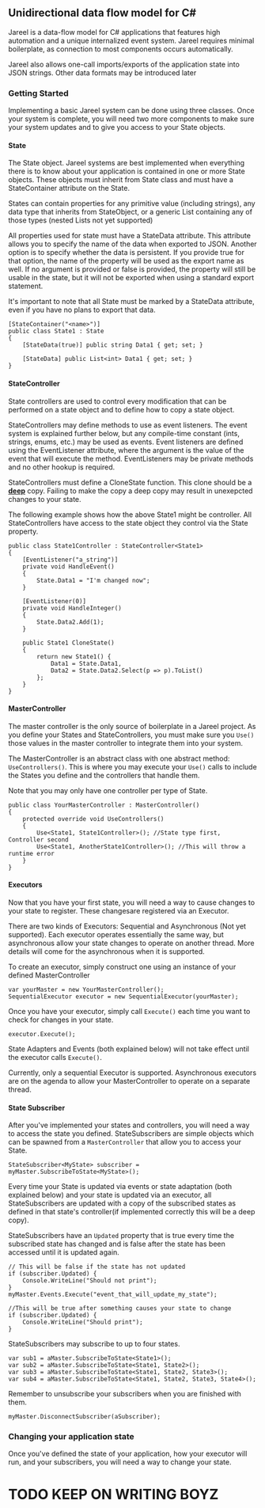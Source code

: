 
## Unidirectional data flow model for C#
Jareel is a data-flow model for C# applications that features
high automation and a unique internalized event system. Jareel requires
minimal boilerplate, as connection to most components occurs automatically.

Jareel also allows one-call imports/exports of the application state into
JSON strings. Other data formats may be introduced later

### Getting Started
Implementing a basic Jareel system can be done using three classes. Once your
system is complete, you will need two more components to make sure your system
updates and to give you access to your State objects.


#### State
The State object. Jareel systems are best implemented when everything there is
to know about your application is contained in one or more State objects. These
objects must inherit from State class and must have a StateContainer attribute
on the State.

States can contain properties for any primitive value (including strings), any
data type that inherits from StateObject, or a generic List containing any of
those types (nested Lists not yet supported)

All properties used for state must have a StateData attribute. This attribute allows
you to specify the name of the data when exported to JSON. Another option is to specify
whether the data is persistent. If you provide true for that option, the name of the property
will be used as the export name as well. If no argument is provided or false is provided,
the property will still be usable in the state, but it will not be exported when using
a standard export statement.

It's important to note that all State must be marked by a StateData attribute, even if
you have no plans to export that data.
```
[StateContainer("<name>")]
public class State1 : State
{
    [StateData(true)] public string Data1 { get; set; }

    [StateData] public List<int> Data1 { get; set; }
}
```

#### StateController
State controllers are used to control every modification that can be performed on a
state object and to define how to copy a state object.

StateControllers may define methods to use as event listeners. The event system is explained
further below, but any compile-time constant (ints, strings, enums, etc.) may be used as events.
Event listeners are defined using the EventListener attribute, where the argument is the value
of the event that will execute the method. EventListeners may be private methods and no other
hookup is required.

StateControllers must define a CloneState function. This clone should be a <b><u>deep</u></b> copy.
Failing to make the copy a deep copy may result in unexepcted changes to your state.

The following example shows how the above State1 might be controller. All StateControllers have access
to the state object they control via the State property.
```
public class State1Controller : StateController<State1>
{
    [EventListener("a_string")]
    private void HandleEvent()
    {
        State.Data1 = "I'm changed now";
    }

    [EventListener(0)]
    private void HandleInteger()
    {
        State.Data2.Add(1);
    }

    public State1 CloneState()
    {
        return new State1() {
            Data1 = State.Data1,
            Data2 = State.Data2.Select(p => p).ToList()
        };
    }
}
```

#### MasterController
The master controller is the only source of boilerplate in a Jareel project. As you define
your States and StateControllers, you must make sure you `Use()` those values in the
master controller to integrate them into your system.

The MasterController is an abstract class with one abstract method: `UseControllers()`.
This is where you may execute your `Use()` calls to include the States you define and the
controllers that handle them.

Note that you may only have one controller per type of State.

```
public class YourMasterController : MasterController()
{
    protected override void UseControllers()
    {
        Use<State1, State1Controller>(); //State type first, Controller second
        Use<State1, AnotherState1Controller>(); //This will throw a runtime error
    }
}
```

#### Executors
Now that you have your first state, you will need a way to cause changes to your state to register.
These changesare registered via an Executor.

There are two kinds of Executors: Sequential and Asynchronous (Not yet supported). Each executor
operates essentially the same way, but asynchronous allow your state changes to operate on another
thread. More details will come for the asynchronous when it is supported.

To create an executor, simply construct one using an instance of your defined MasterController
```
var yourMaster = new YourMasterController();
SequentialExecutor executor = new SequentialExecutor(yourMaster);
```

Once you have your executor, simply call `Execute()` each time you want to
check for changes in your state.
```
executor.Execute();
```

State Adapters and Events (both explained below) will not take effect until the executor calls
`Execute()`.

Currently, only a sequential Executor is supported. Asynchronous executors are on the agenda to
allow your MasterController to operate on a separate thread.

#### State Subscriber
After you've implemented your states and controllers, you will need a way to access the state
you defined. StateSubscribers are simple objects which  can be spawned from a `MasterController`
that allow you to access your State.

```
StateSubscriber<MyState> subscriber = myMaster.SubscribeToState<MyState>();
```

Every time your State is updated via events or state adaptation (both explained below) and your
state is updated via an executor, all StateSubscribers are updated with a copy of the subscribed
states as defined in that state's controller(if implemented correctly this will be a deep copy).

StateSubscribers have an `Updated` property that is true every time the subscribed state has changed
and is false after the state has been accessed until it is updated again.

```
// This will be false if the state has not updated
if (subscriber.Updated) {
    Console.WriteLine("Should not print");
}
myMaster.Events.Execute("event_that_will_update_my_state");

//This will be true after something causes your state to change
if (subscriber.Updated) {
    Console.WriteLine("Should print");
}
```

StateSubscribers may subscribe to up to four states.

```
var sub1 = aMaster.SubscribeToState<State1>();
var sub2 = aMaster.SubscribeToState<State1, State2>();
var sub3 = aMaster.SubscribeToState<State1, State2, State3>();
var sub4 = aMaster.SubscribeToState<State1, State2, State3, State4>();
```

Remember to unsubscribe your subscribers when you are finished with them.

```
myMaster.DisconnectSubscriber(aSubscriber);
```

### Changing your application state
Once you've defined the state of your application, how your executor will run, and
your subscribers, you will need a way to change your state.

# TODO KEEP ON WRITING BOYZ
